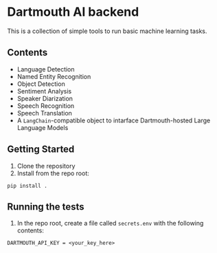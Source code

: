 # Dartmouth AI backend

This is a collection of simple tools to run basic machine learning tasks.

## Contents

- Language Detection
- Named Entity Recognition
- Object Detection
- Sentiment Analysis
- Speaker Diarization
- Speech Recognition
- Speech Translation
- A `LangChain`-compatible object to intarface Dartmouth-hosted Large Language Models

## Getting Started
1. Clone the repository 
2. Install from the repo root:
```
pip install .
```

## Running the tests
1. In the repo root, create a file called `secrets.env` with the following contents:
```
DARTMOUTH_API_KEY = <your_key_here>
```
